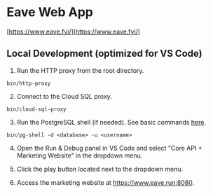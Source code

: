 # Eave Web App

[https://www.eave.fyi/](https://www.eave.fyi/)

## Local Development (optimized for VS Code)

1. Run the HTTP proxy from the root directory.
```
bin/http-proxy
```

2. Connect to the Cloud SQL proxy.
```
bin/cloud-sql-proxy
```

3. Run the PostgreSQL shell (if needed). See basic commands [here](https://www.commandprompt.com/education/postgresql-basic-psql-commands/).

```
bin/pg-shell -d <database> -u <username>
```

4. Open the Run & Debug panel in VS Code and select "Core API + Marketing Website" in the dropdown menu.

5. Click the play button located next to the dropdown menu.

6. Access the marketing website at https://www.eave.run:8080.
